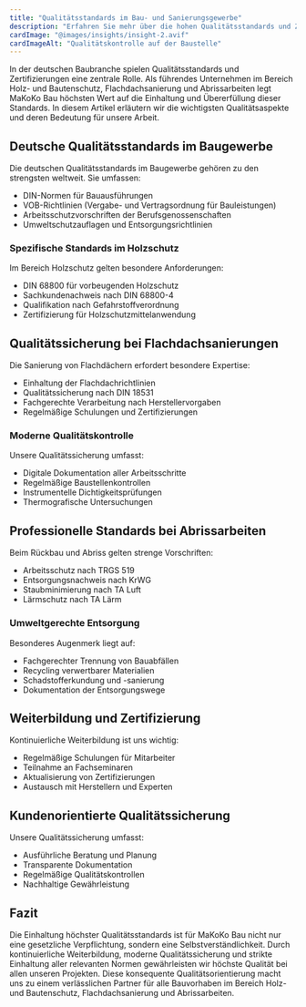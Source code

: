 ```yaml
---
title: "Qualitätsstandards im Bau- und Sanierungsgewerbe"
description: "Erfahren Sie mehr über die hohen Qualitätsstandards und Zertifizierungen in der deutschen Baubranche und wie MaKoKo Bau diese umsetzt."
cardImage: "@images/insights/insight-2.avif"
cardImageAlt: "Qualitätskontrolle auf der Baustelle"
---
```


In der deutschen Baubranche spielen Qualitätsstandards und Zertifizierungen eine zentrale Rolle. Als führendes Unternehmen im Bereich Holz- und Bautenschutz, Flachdachsanierung und Abrissarbeiten legt MaKoKo Bau höchsten Wert auf die Einhaltung und Übererfüllung dieser Standards. In diesem Artikel erläutern wir die wichtigsten Qualitätsaspekte und deren Bedeutung für unsere Arbeit.

## Deutsche Qualitätsstandards im Baugewerbe

Die deutschen Qualitätsstandards im Baugewerbe gehören zu den strengsten weltweit. Sie umfassen:

- DIN-Normen für Bauausführungen
- VOB-Richtlinien (Vergabe- und Vertragsordnung für Bauleistungen)
- Arbeitsschutzvorschriften der Berufsgenossenschaften
- Umweltschutzauflagen und Entsorgungsrichtlinien

### Spezifische Standards im Holzschutz

Im Bereich Holzschutz gelten besondere Anforderungen:

- DIN 68800 für vorbeugenden Holzschutz
- Sachkundenachweis nach DIN 68800-4
- Qualifikation nach Gefahrstoffverordnung
- Zertifizierung für Holzschutzmittelanwendung

## Qualitätssicherung bei Flachdachsanierungen

Die Sanierung von Flachdächern erfordert besondere Expertise:

- Einhaltung der Flachdachrichtlinien
- Qualitätssicherung nach DIN 18531
- Fachgerechte Verarbeitung nach Herstellervorgaben
- Regelmäßige Schulungen und Zertifizierungen

### Moderne Qualitätskontrolle

Unsere Qualitätssicherung umfasst:

- Digitale Dokumentation aller Arbeitsschritte
- Regelmäßige Baustellenkontrollen
- Instrumentelle Dichtigkeitsprüfungen
- Thermografische Untersuchungen

## Professionelle Standards bei Abrissarbeiten

Beim Rückbau und Abriss gelten strenge Vorschriften:

- Arbeitsschutz nach TRGS 519
- Entsorgungsnachweis nach KrWG
- Staubminimierung nach TA Luft
- Lärmschutz nach TA Lärm

### Umweltgerechte Entsorgung

Besonderes Augenmerk liegt auf:

- Fachgerechter Trennung von Bauabfällen
- Recycling verwertbarer Materialien
- Schadstofferkundung und -sanierung
- Dokumentation der Entsorgungswege

## Weiterbildung und Zertifizierung

Kontinuierliche Weiterbildung ist uns wichtig:

- Regelmäßige Schulungen für Mitarbeiter
- Teilnahme an Fachseminaren
- Aktualisierung von Zertifizierungen
- Austausch mit Herstellern und Experten

## Kundenorientierte Qualitätssicherung

Unsere Qualitätssicherung umfasst:

- Ausführliche Beratung und Planung
- Transparente Dokumentation
- Regelmäßige Qualitätskontrollen
- Nachhaltige Gewährleistung

## Fazit

Die Einhaltung höchster Qualitätsstandards ist für MaKoKo Bau nicht nur eine gesetzliche Verpflichtung, sondern eine Selbstverständlichkeit. Durch kontinuierliche Weiterbildung, moderne Qualitätssicherung und strikte Einhaltung aller relevanten Normen gewährleisten wir höchste Qualität bei allen unseren Projekten. Diese konsequente Qualitätsorientierung macht uns zu einem verlässlichen Partner für alle Bauvorhaben im Bereich Holz- und Bautenschutz, Flachdachsanierung und Abrissarbeiten.
